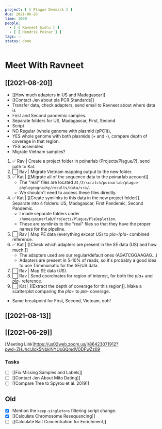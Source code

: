 ```yaml
---
project: [ [ Plague Denmark ] ]
due: 2021-08-20
time: 1000
people:
  - [ [ Ravneet Sidhu ] ]
  - [ [ Hendrik Poinar ] ]
tags: ✨  
status: done
---
```


# Meet With Ravneet

## [[2021-08-20]]

- [[How much adapters in US and Madagascar]]
- [[Contact Jen about pla PCR Standards]]
- Transfer data, check adapters, send email to Ravneet about where data is
- First and Second pandemic samples.
- Separate folders for US, Madagascar, First, Second
- Script 
- NO Regular (whole genome with plasmid (pPC1)), 
- YES whole genome with both plasmids (+ and -), compare depth of coverage in that region.
- YES assembled
- Migrate Vietnam samples?

1. ✅ Rav | Create a project folder in poinarlab (Projects/Plague/?), send path to Kat.
1. ⬜ Rav | Migrate Vietnam mapping output to the new folder.
1. ✅ Kat | [[Migrate all of the sequence data to the poinarlab account]]
	- The "real" files are located at `/2/scratch/poinarlab/plague-phylogeography/results/data/sra/`.
	- We shouldn't need to access these files directly.
1. ✅ Kat | [[Create symlinks to this data in the new project folder]].  Separate into 4 folders: US, Madagascar, First Pandemic, Second Pandemic.
	- I made separate folders under `/home/poinarlab/Projects/Plague/PlaDepletion`.
	- These are symlinks to the "real" files so that they have the proper names for the pipeline.
1. ⬜ Rav | Map PE data (everything except US) to *pla*+/*pla*- combined reference.
1. ✅ Kat | [[Check which adapters are present in the SE data (US) and how much.]]
	- The adapters used are our regular/default ones (AGATCGGAAGAG...)
	- Adapters are present in 5-10% of reads, so it's probably a good idea to use Trimmomatic for the SE/US data.
1. ⬜ Rav | Map SE data (US).
1. ⬜ Rav | Send coordinates for region of interest, for both the *pla*+ and *pla*- reference.
1. ⬜ Kat | [[Extract the depth of coverage for this region]]. Make a scatterplot comparing the *pla*+ to *pla*- coverage.

- Same breakpoint for First, Second, Vietnam, ooh!




## [[2021-08-13]]

## [[2021-06-29]]

[Meeting Link]https://us02web.zoom.us/j/86423071912?pwd=ZHJhclJlck5NbklNYUxGQmdVODFwZz09

### Tasks

- [ ] [[Fix Missing Samples and Labels]]
- [ ] [[Contact Jen About Mito Dating]]
- [ ] [[Compare Tree to Spyrou et al. 2019]]

## Old

- [x] Mention the ```keep-singletons``` filtering script change.
- [x] [[Calculate Chromosome Resequencing]]
- [ ] [[Calculate Bait Concentration for Enrichment]]
